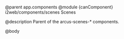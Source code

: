 @parent app.components
@module {canComponent} i2web/components/scenes Scenes

@description Parent of the arcus-scenes-* components.

@body
